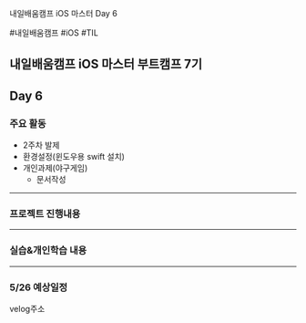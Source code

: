 
내일배움캠프 iOS 마스터 Day 6

#내일배움캠프 #iOS #TIL


## 내일배움캠프 iOS 마스터 부트캠프 7기

## Day 6

### 주요 활동
- 2주차 발제
- 환경설정(윈도우용 swift 설치)
- 개인과제(야구게임)
    + 문서작성
---

### 프로젝트 진행내용




---
### 실습&개인학습 내용
 



---
### 5/26 예상일정


velog주소
